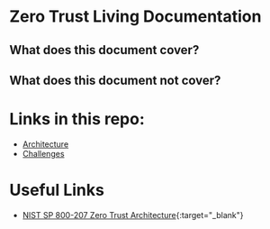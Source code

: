 # Zero Trust Living Documentation

## What does this document cover?

## What does this document not cover?

# Links in this repo:

* [Architecture](architecture/architecture.md)
* [Challenges](challenges.md)

# Useful Links

* [NIST SP 800-207 Zero Trust Architecture](https://csrc.nist.gov/publications/detail/sp/800-207/final){:target="_blank"}
